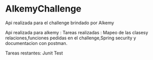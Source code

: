 # AlkemyChallenge
Api realizada para el challenge brindado por Alkemy

Api realizada para alkemy : 
Tareas realizadas : 
Mapeo de las clasesy relaciones,funciones pedidas en el challenge,Spring security y documentacion con postman.

Tareas restantes:
Junit Test 

